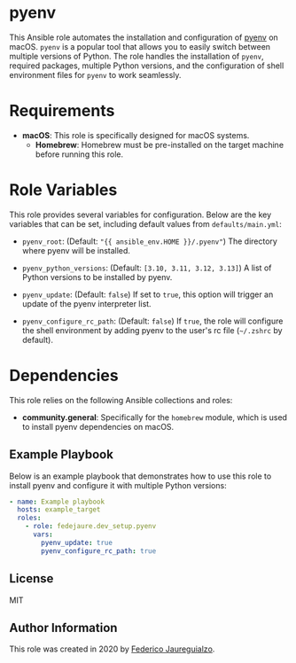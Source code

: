 # pyenv

This Ansible role automates the installation and configuration of [pyenv](https://github.com/pyenv/pyenv) on macOS.
`pyenv` is a popular tool that allows you to easily switch between multiple versions of Python. The role handles the installation of `pyenv`,
required packages, multiple Python versions, and the configuration of shell environment files for `pyenv` to work seamlessly.

# Requirements

- **macOS**: This role is specifically designed for macOS systems.
    - **Homebrew**: Homebrew must be pre-installed on the target machine before running this role.

# Role Variables

This role provides several variables for configuration. Below are the key variables that can be set, including default values from `defaults/main.yml`:

- `pyenv_root`: (Default: `"{{ ansible_env.HOME }}/.pyenv"`)
  The directory where pyenv will be installed.

- `pyenv_python_versions`: (Default: `[3.10, 3.11, 3.12, 3.13]`)
  A list of Python versions to be installed by pyenv.

- `pyenv_update`: (Default: `false`)
  If set to `true`, this option will trigger an update of the pyenv interpreter list.

- `pyenv_configure_rc_path`: (Default: `false`)
  If `true`, the role will configure the shell environment by adding pyenv to the user's rc file (`~/.zshrc` by default).

# Dependencies

This role relies on the following Ansible collections and roles:

- **community.general**: Specifically for the `homebrew` module, which is used to install pyenv dependencies on macOS.

## Example Playbook

Below is an example playbook that demonstrates how to use this role to install pyenv and configure it with multiple Python versions:

```yaml
- name: Example playbook
  hosts: example_target
  roles:
    - role: fedejaure.dev_setup.pyenv
      vars:
        pyenv_update: true
        pyenv_configure_rc_path: true
```

## License

MIT

## Author Information

This role was created in 2020 by [Federico Jaureguialzo][fedejaure].

[fedejaure]: https://github.com/fedejaure
